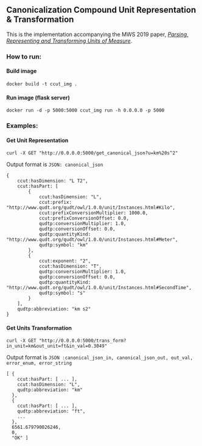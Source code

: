 ## Canonicalization Compound Unit Representation & Transformation

This is the implementation accompanying the MWS 2019 paper, [_Parsing, Representing and Transforming Units of Measure_](https://www.momacs.pitt.edu/wp-content/uploads/2019/05/Parsing-Representing-and-Transforming-Units-of-Measure.pdf).

### How to run:
#### Build image
```
docker build -t ccut_img .
```
#### Run image (flask server)
```
docker run -d -p 5000:5000 ccut_img run -h 0.0.0.0 -p 5000
```

### Examples:
#### Get Unit Representation
```
curl -X GET "http://0.0.0.0:5000/get_canonical_json?u=km%20s^2"
```
Output format is ```JSON: canonical_json```
```
{
    ccut:hasDimension: "L T2",
    ccut:hasPart: [
        {
            ccut:hasDimension: "L",
            ccut:prefix: "http://www.qudt.org/qudt/owl/1.0.0/unit/Instances.html#Kilo",
            ccut:prefixConversionMultiplier: 1000.0,
            ccut:prefixConversionOffset: 0.0,
            qudtp:conversionMultiplier: 1.0,
            qudtp:conversionOffset: 0.0,
            qudtp:quantityKind: "http://www.qudt.org/qudt/owl/1.0.0/unit/Instances.html#Meter",
            qudtp:symbol: "km"
        },
        {
            ccut:exponent: "2",
            ccut:hasDimension: "T",
            qudtp:conversionMultiplier: 1.0,
            qudtp:conversionOffset: 0.0,
            qudtp:quantityKind: "http://www.qudt.org/qudt/owl/1.0.0/unit/Instances.html#SecondTime",
            qudtp:symbol: "s"
        }
    ],
    qudtp:abbreviation: "km s2"
}
```
#### Get Units Transformation
```
curl -X GET "http://0.0.0.0:5000/trans_form?in_unit=km&out_unit=ft&in_val=0.3049"
```
Output format is ```JSON :canonical_json_in, canonical_json_out, out_val, error_enum, error_string```
```
[ {
    ccut:hasPart: [ ... ],
    ccut:hasDimension: "L",
    qudtp:abbreviation: "km"
  },
  {
    ccut:hasPart: [ ... ],
    qudtp:abbreviation: "ft",
    ...
  },
  6561.679790026246,
  0,
  "OK" ]
```
